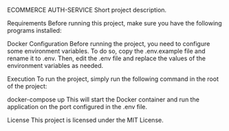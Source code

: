 ECOMMERCE AUTH-SERVICE
Short project description.

Requirements
Before running this project, make sure you have the following programs installed:

Docker
Configuration
Before running the project, you need to configure some environment variables. To do so, copy the .env.example file and rename it to .env. Then, edit the .env file and replace the values of the environment variables as needed.

Execution
To run the project, simply run the following command in the root of the project:

docker-compose up
This will start the Docker container and run the application on the port configured in the .env file.

License
This project is licensed under the MIT License.
